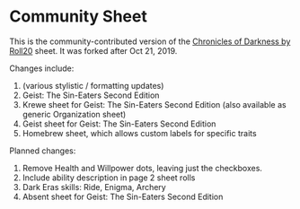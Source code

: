 # Community Sheet

This is the community-contributed version of the [Chronicles of Darkness by Roll20](https://github.com/Roll20/roll20-character-sheets/tree/master/Chronicles%20of%20Darkness%20by%20Roll20) sheet. It was forked after Oct 21, 2019.

Changes include:
1. (various stylistic / formatting updates)
2. Geist: The Sin-Eaters Second Edition
3. Krewe sheet for Geist: The Sin-Eaters Second Edition (also available as generic Organization sheet)
4. Geist sheet for Geist: The Sin-Eaters Second Edition
5. Homebrew sheet, which allows custom labels for specific traits

Planned changes:
1. Remove Health and Willpower dots, leaving just the checkboxes.
2. Include ability description in page 2 sheet rolls
3. Dark Eras skills: Ride, Enigma, Archery
4. Absent sheet for Geist: The Sin-Eaters Second Edition
